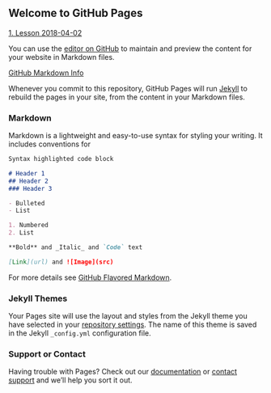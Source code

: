 ## Welcome to GitHub Pages

[1. Lesson 2018-04-02](https://www.dropbox.com/s/ps79mcxgp45udk6/20180402-183931.m4a?dl=0)

You can use the [editor on GitHub](https://github.com/realdatanyc/utility/edit/gh-pages/index.md) to maintain and preview the content for your website in Markdown files.


[GitHub Markdown Info](https://docs.github.com/en/github/writing-on-github/getting-started-with-writing-and-formatting-on-github/basic-writing-and-formatting-syntax)

Whenever you commit to this repository, GitHub Pages will run [Jekyll](https://jekyllrb.com/) to rebuild the pages in your site, from the content in your Markdown files.

### Markdown

Markdown is a lightweight and easy-to-use syntax for styling your writing. It includes conventions for

```markdown
Syntax highlighted code block

# Header 1
## Header 2
### Header 3

- Bulleted
- List

1. Numbered
2. List

**Bold** and _Italic_ and `Code` text

[Link](url) and ![Image](src)
```

For more details see [GitHub Flavored Markdown](https://guides.github.com/features/mastering-markdown/).

### Jekyll Themes

Your Pages site will use the layout and styles from the Jekyll theme you have selected in your [repository settings](https://github.com/realdatanyc/utility/settings/pages). The name of this theme is saved in the Jekyll `_config.yml` configuration file.

### Support or Contact

Having trouble with Pages? Check out our [documentation](https://docs.github.com/categories/github-pages-basics/) or [contact support](https://support.github.com/contact) and we’ll help you sort it out.
